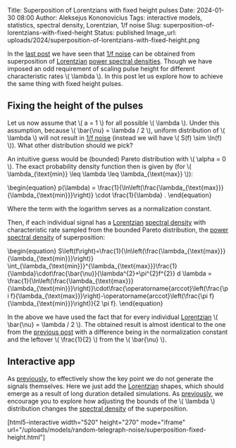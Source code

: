 Title: Superposition of Lorentzians with fixed height pulses
Date: 2024-01-30 08:00
Author: Aleksejus Kononovicius
Tags: interactive models, statistics, spectral density, Lorentzian, 1/f noise
Slug: superposition-of-lorentzians-with-fixed-height
Status: published
Image_url: uploads/2024/superposition-of-lorentzians-with-fixed-height.png

In the [last
post]({filename}/articles/2024/obtaining-1f-noise-from-superposition-of-lorentzians.md)
we have seen that [1/f noise](/tag/1f-noise/) can be obtained from superposition of
[Lorentzian](/tag/lorentzian/) [power spectral
densities](/tag/spectral-density/). Though we have imposed an odd
requirement of scaling pulse height for different characteristic rates \\\(
\lambda \\\). In this post let us explore how to achieve the same thing with
fixed height pulses.
<!--more-->

## Fixing the height of the pulses

Let us now assume that \\\( a = 1 \\\) for all possible \\\( \lambda \\\).
Under this assumption, because \\\( \bar{\nu} = \lambda / 2 \\\), uniform
distribution of \\\( \lambda \\\) will not result in [1/f
noise](/tag/1f-noise/)
(instead we will have \\\( S(f) \sim \ln(f) \\\)). What other distribution
should we pick?

An intuitive guess would be (bounded) Pareto distribution with \\\( \alpha =
0 \\\). The exact probability density function then is given by (for \\\(
\lambda\_{\text{min}} \leq \lambda \leq \lambda\_{\text{max}} \\\)):

\begin{equation}
p(\lambda) = \frac{1}{\ln\left(\frac{\lambda\_{\text{max}}}{\lambda\_{\text{min}}}\right)} \cdot \frac{1}{\lambda} .
\end{equation}

Where the term with the logarithm serves as a normalization constant.

Then, if each individual signal has a [Lorentzian](/tag/lorentzian/)
[spectral density](/tag/spectral-density/) with characteristic rate sampled
from the bounded Pareto distribution, the [power spectral
density](/tag/spectral-density/) of superposition:

\begin{equation}
S\left(f\right)=\frac{1}{\ln\left(\frac{\lambda\_{\text{max}}}{\lambda\_{\text{min}}}\right)} \int\_{\lambda\_{\text{min}}}^{\lambda\_{\text{max}}}\frac{1}{\lambda}\cdot\frac{\bar{\nu}}{\lambda^{2}+\pi^{2}f^{2}} d \lambda = \frac{1}{\ln\left(\frac{\lambda\_{\text{max}}}{\lambda\_{\text{min}}}\right)}\cdot\frac{\operatorname{arccot}\left(\frac{\pi f}{\lambda\_{\text{max}}}\right)-\operatorname{arccot}\left(\frac{\pi f}{\lambda\_{\text{min}}}\right)}{2 \pi f}.
\end{equation}

In the above we have used the fact that for every individual
[Lorentzian](/tag/lorentzian/) \\\( \bar{\nu} = \lambda / 2 \\\). The
obtained result is almost identical to the one from the [previous
post]({filename}/articles/2024/obtaining-1f-noise-from-superposition-of-lorentzians.md)
with a difference being in the normalization constant and the leftover \\\(
\frac{1}{2} \\\) from the \\\( \bar{\nu} \\\).

## Interactive app

As
[previously]({filename}/articles/2024/obtaining-1f-noise-from-superposition-of-lorentzians.md),
to effectively show the key point we do not generate the signals themselves.
Here we just add the [Lorentzian](/tag/lorentzian/) shapes, which should
emerge as a result of long duration detailed simulations. As
[previously]({filename}/articles/2024/obtaining-1f-noise-from-superposition-of-lorentzians.md),
we encourage you to explore how adjusting the bounds of the \\\( \lambda
\\\) distribution changes the [spectral density](/tag/spectral-density/) of
the superposition.

[html5-interactive width="520" height="270" mode="iframe"
url="/uploads/models/random-telegraph-noise/superposition-fixed-height.html"]

